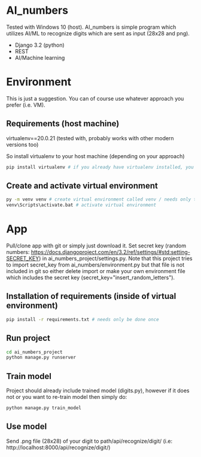 # AI_numbers

Tested with Windows 10 (host).
AI_numbers is simple program which utilizes AI/ML to recognize digits which are sent as input (28x28 and png).

- Django 3.2 (python)
- REST
- AI/Machine learning

# Environment

This is just a suggestion. You can of course use whatever approach you prefer (i.e. VM).

## Requirements (host machine)

virtualenv==20.0.21 (tested with, probably works with other modern versions too)

So install virtualenv to your host machine (depending on your approach)

```bash
pip install virtualenv # if you already have virtualenv installed, you can skip this most likely
```

## Create and activate virtual environment

```bash
py -m venv venv # create virtual environment called venv / needs only to be done once
venv\Scripts\activate.bat # activate virtual environment
```

# App

Pull/clone app with git or simply just download it.
Set secret key (random numbers: https://docs.djangoproject.com/en/3.2/ref/settings/#std:setting-SECRET_KEY) in ai_numbers_project/settings.py.
Note that this project tries to import secret_key from ai_numbers/environment.py but that file is not included in git so either delete import or make your own environment file which includes the secret key (secret_key="insert_random_letters").

## Installation of requirements (inside of virtual environment)

```bash
pip install -r requirements.txt # needs only be done once
```

## Run project

```bash
cd ai_numbers_project
python manage.py runserver
```

## Train model

Project should already include trained model (digits.py), however if it does not or you want to re-train model then simply do:

```bash
python manage.py train_model
```

## Use model

Send .png file (28x28) of your digit to path/api/recognize/digit/ (i.e: http://localhost:8000/api/recognize/digit/)
